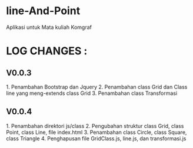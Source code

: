 line-And-Point
==============

Aplikasi untuk Mata kuliah Komgraf

<h1>LOG CHANGES : </h1>
<h2>V0.0.3</h2>
1. Penambahan Bootstrap dan Jquery
2. Penambahan class Grid dan Class line yang meng-extends class Grid
3. Penambahan class Transformasi

<h2>V0.0.4</h2>
1. Penambahan direktori js/class
2. Pengubahan struktur class Grid, class Point, class Line, file index.html
3. Penambahan class Circle, class Square, class Triangle
4. Penghapusan file GridClass.js, line.js, dan transformasi.js
